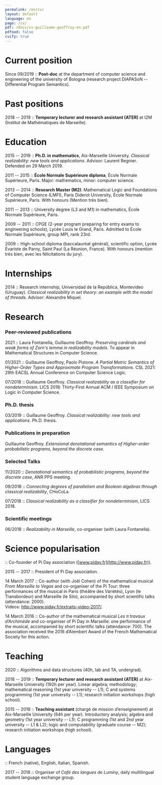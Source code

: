 ```yaml
---
permalink: /en/cv/
layout: default
language: en
page: /cv/
pdf: /docs/cv-guillaume-geoffroy-en.pdf
pdfood: false
cvify: true
---
```


Current position
================

Since 09/2019 :: **Post-doc** at the department of computer science and engineering of the university of Bologna (research project DIAPASoN -- Differential Program Semantics).

Past positions
==============

2018 -- 2019 :: **Temporary lecturer and research assistant (ATER)** at I2M (Institut de Mathématiques de Marseille).

Education
=========

2015 -- 2019 :: **Ph.D. in mathematics**, Aix-Marseille University. *Classical realizability: new tools and applications*. Advisor: Laurent Regnier. Defended on 29 March 2019.

2011 -- 2015 :: **École Normale Supérieure diploma**, École Normale Supérieure, Paris. Major: mathematics, minor: computer science.

2013 -- 2014 :: **Research Master (M2)**: Mathematical Logic and Foundations of Computer Science (LMFI), Paris Diderot University, École Normale Supérieure, Paris. With honours (Mention très bien).

2011 -- 2013 :: University degree (L3 and M1) in mathematics, École Normale Supérieure, Paris. 

2009 -- 2011 :: CPGE (2-year program preparing for entry exams to engineering schools), Lycée Louis le Grand, Paris. Admitted to École Normale Supérieure, group MPI, rank 23rd.

2009 :: High-school diploma (baccalauréat général), scientific option, Lycée Évariste de Parny, Saint Paul (La Réunion, France). With honours (mention très bien, avec les félicitations du jury). 

Internships
===========

2014 :: Research internship, Universidad de la República, Montevideo (Uruguay). *Classical realizability in set theory: an example with the model of threads*. Advisor: Alexandre Miquel. 

Research
========

### Peer-reviewed publications

2021 :: Laura Fontanella, Guillaume Geoffroy. *Preserving cardinals and weak forms of Zorn's lemma in realizability models*. To appear in Mathematical Structures in Computer Science.

01/2021 :: Guillaume Geoffroy, Paolo Pistone. *A Partial Metric Semantics of Higher-Order Types and Approximate Program Transformations*. CSL 2021: 29th EACSL Annual Conference on Computer Science Logic.

07/2018 :: Guillaume Geoffroy. *Classical realizability as a classifier for nondeterminism*. LICS 2018: Thirty-First Annual ACM / IEEE Symposium on Logic in Computer Science.
 
### Ph.D. thesis

03/2019 :: Guillaume Geoffroy. *Classical realizability: new tools and applications*. Ph.D. thesis.
 
### Publications in preparation

Guillaume Geoffroy. *Extensional denotational semantics of Higher-order probabilistic programs, beyond the discrete case*.

### Selected Talks

11/2020 :: *Denotational semantics of probabilistic programs, beyond the discrete case*, ANR PPS meeting.

09/2018 :: *Connecting degrees of parallelism and Boolean algebras through classical realizability*, CHoCoLa.

07/2018 :: *Classical realizability as a classifier for nondeterminism*, LICS 2018.

### Scientific meetings

06/2018 :: *Realizability in Marseille*, co-organiser (with Laura Fontanella).

Science popularisation
======================

:: Co-founder of Pi Day association ([www.piday.fr](http://www.piday.fr)).
    
2015 -- 2017 :: President of Pi Day association.
 
14 March 2017 :: Co-author (with Joël Cohen) of the mathematical musical *From Marseille to Vegas* and co-organiser of the Pi Tour: three performances of the musical in Paris (théâtre des Variétés), Lyon (le Transbordeur) and Marseille (le Silo), accompanied by short scientific talks (attendance: 2000).<BR> Videos: <http://www.piday.fr/extraits-video-2017/>.

14 March 2016 :: Co-author of the mathematical musical *Les π travaux d’Archimède* and co-organiser of Pi Day in Marseille: one performance of the musical, accompanied by short scientific talks (attendance: 700). The association received the 2016 d’Alembert Award of the French Mathematical Society for this action.

Teaching 
========

2020 :: Algorithms and data structures (40h, lab and TA, undergrad).

2018 -- 2019 :: **Temporary lecturer and research assistant (ATER)** at Aix-Marseille University (192h per year). Linear algebra; methodology; mathematical reasoning (1st year university -- L1); C and systems programming (1st year university -- L1); research initiation workshops (high school).

2015 -- 2018 :: **Teaching assistant** (chargé de mission d’enseignement) at Aix-Marseille University (64h per year). Introductory analysis; algebra and geometry (1st year university -- L1); C programming (1st and 2nd year university -- L1 & L2); logic and computability (graduate course -- M2); research initiation workshops (high school). 

Languages
=========

:: French (native), English, Italian, Spanish.

2017 -- 2018 :: Organiser of *Café des langues de Luminy*, daily multilingual student language exchange group.

